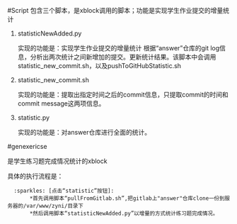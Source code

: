 #Script
  包含三个脚本，是xblock调用的脚本；功能是实现学生作业提交的增量统计
  1. statisticNewAdded.py

      实现的功能是：实现学生作业提交的增量统计
      根据“answer”仓库的git log信息，分析出两次统计之间新增加的提交。更新统计结果。该脚本中会调用statistic_new_commit.sh，以及pushToGitHubStatistic.sh
      
  2. statistic_new_commit.sh
  
     实现的功能是：提取出指定时间之后的commit信息，只提取commit的时间和commit message这两项信息。
     
  3. statistic.py
  
     实现的功能是：对answer仓库进行全面的统计。
  
#genexericse

   是学生练习题完成情况统计的xblock
   
   具体的执行流程是：
   
      :sparkles: [点击“statistic”按钮]:
           *首先调用脚本“pullFromGitlab.sh”,把gitlab上"answer"仓库clone一份到服务器的/var/www/zyni/目录下
           *然后调用脚本“statisticNewAdded.py”以增量的方式统计练习题完成情况。
      
      
